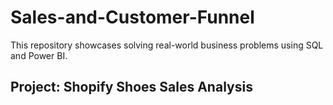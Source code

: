 # Sales-and-Customer-Funnel

This repository showcases solving real-world business problems using SQL and Power BI.

## Project: Shopify Shoes Sales Analysis
